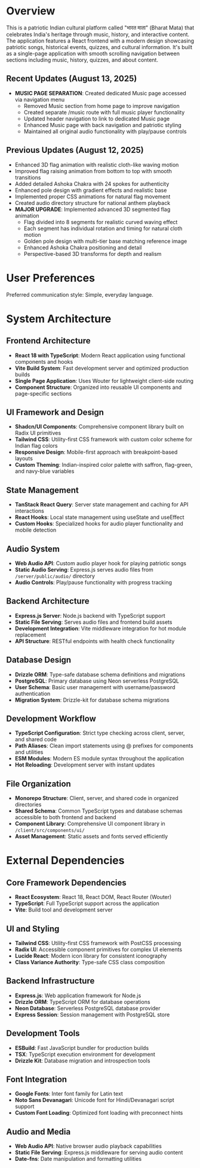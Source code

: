 # Overview

This is a patriotic Indian cultural platform called "भारत माता" (Bharat Mata) that celebrates India's heritage through music, history, and interactive content. The application features a React frontend with a modern design showcasing patriotic songs, historical events, quizzes, and cultural information. It's built as a single-page application with smooth scrolling navigation between sections including music, history, quizzes, and about content.

## Recent Updates (August 13, 2025)
- **MUSIC PAGE SEPARATION**: Created dedicated Music page accessed via navigation menu
  - Removed Music section from home page to improve navigation
  - Created separate /music route with full music player functionality
  - Updated header navigation to link to dedicated Music page
  - Enhanced Music page with back navigation and patriotic styling
  - Maintained all original audio functionality with play/pause controls

## Previous Updates (August 12, 2025)
- Enhanced 3D flag animation with realistic cloth-like waving motion
- Improved flag raising animation from bottom to top with smooth transitions
- Added detailed Ashoka Chakra with 24 spokes for authenticity
- Enhanced pole design with gradient effects and realistic base
- Implemented proper CSS animations for natural flag movement
- Created audio directory structure for national anthem playback
- **MAJOR UPGRADE**: Implemented advanced 3D segmented flag animation
  - Flag divided into 8 segments for realistic curved waving effect
  - Each segment has individual rotation and timing for natural cloth motion
  - Golden pole design with multi-tier base matching reference image
  - Enhanced Ashoka Chakra positioning and detail
  - Perspective-based 3D transforms for depth and realism

# User Preferences

Preferred communication style: Simple, everyday language.

# System Architecture

## Frontend Architecture
- **React 18 with TypeScript**: Modern React application using functional components and hooks
- **Vite Build System**: Fast development server and optimized production builds
- **Single Page Application**: Uses Wouter for lightweight client-side routing
- **Component Structure**: Organized into reusable UI components and page-specific sections

## UI Framework and Design
- **Shadcn/UI Components**: Comprehensive component library built on Radix UI primitives
- **Tailwind CSS**: Utility-first CSS framework with custom color scheme for Indian flag colors
- **Responsive Design**: Mobile-first approach with breakpoint-based layouts
- **Custom Theming**: Indian-inspired color palette with saffron, flag-green, and navy-blue variables

## State Management
- **TanStack React Query**: Server state management and caching for API interactions
- **React Hooks**: Local state management using useState and useEffect
- **Custom Hooks**: Specialized hooks for audio player functionality and mobile detection

## Audio System
- **Web Audio API**: Custom audio player hook for playing patriotic songs
- **Static Audio Serving**: Express.js serves audio files from `/server/public/audio/` directory
- **Audio Controls**: Play/pause functionality with progress tracking

## Backend Architecture
- **Express.js Server**: Node.js backend with TypeScript support
- **Static File Serving**: Serves audio files and frontend build assets
- **Development Integration**: Vite middleware integration for hot module replacement
- **API Structure**: RESTful endpoints with health check functionality

## Database Design
- **Drizzle ORM**: Type-safe database schema definitions and migrations
- **PostgreSQL**: Primary database using Neon serverless PostgreSQL
- **User Schema**: Basic user management with username/password authentication
- **Migration System**: Drizzle-kit for database schema migrations

## Development Workflow
- **TypeScript Configuration**: Strict type checking across client, server, and shared code
- **Path Aliases**: Clean import statements using @ prefixes for components and utilities
- **ESM Modules**: Modern ES module syntax throughout the application
- **Hot Reloading**: Development server with instant updates

## File Organization
- **Monorepo Structure**: Client, server, and shared code in organized directories
- **Shared Schema**: Common TypeScript types and database schemas accessible to both frontend and backend
- **Component Library**: Comprehensive UI component library in `/client/src/components/ui/`
- **Asset Management**: Static assets and fonts served efficiently

# External Dependencies

## Core Framework Dependencies
- **React Ecosystem**: React 18, React DOM, React Router (Wouter)
- **TypeScript**: Full TypeScript support across the application
- **Vite**: Build tool and development server

## UI and Styling
- **Tailwind CSS**: Utility-first CSS framework with PostCSS processing
- **Radix UI**: Accessible component primitives for complex UI elements
- **Lucide React**: Modern icon library for consistent iconography
- **Class Variance Authority**: Type-safe CSS class composition

## Backend Infrastructure
- **Express.js**: Web application framework for Node.js
- **Drizzle ORM**: TypeScript ORM for database operations
- **Neon Database**: Serverless PostgreSQL database provider
- **Express Session**: Session management with PostgreSQL store

## Development Tools
- **ESBuild**: Fast JavaScript bundler for production builds
- **TSX**: TypeScript execution environment for development
- **Drizzle Kit**: Database migration and introspection tools

## Font Integration
- **Google Fonts**: Inter font family for Latin text
- **Noto Sans Devanagari**: Unicode font for Hindi/Devanagari script support
- **Custom Font Loading**: Optimized font loading with preconnect hints

## Audio and Media
- **Web Audio API**: Native browser audio playback capabilities
- **Static File Serving**: Express.js middleware for serving audio content
- **Date-fns**: Date manipulation and formatting utilities